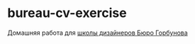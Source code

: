 # bureau-cv-exercise

Домашняя работа для [школы дизайнеров Бюро Горбунова](https://bureau.ru/school/designers/14/)
